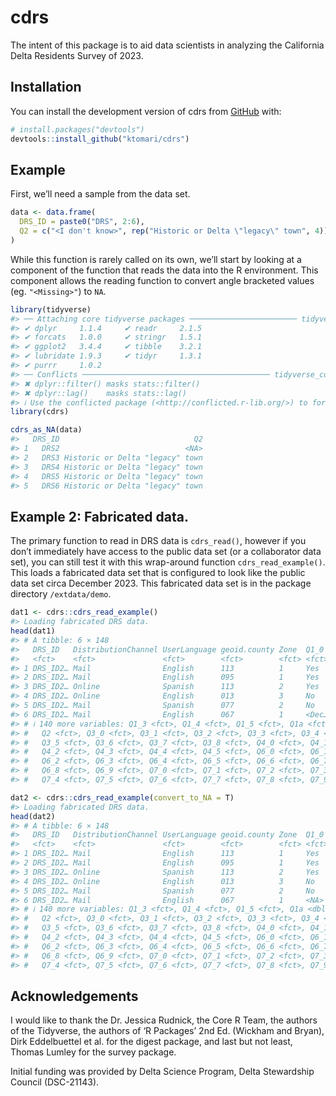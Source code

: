 
<!-- README.md is generated from README.Rmd. Please edit that file -->

# cdrs

<!-- badges: start -->
<!-- badges: end -->

The intent of this package is to aid data scientists in analyzing the
California Delta Residents Survey of 2023.

## Installation

You can install the development version of cdrs from
[GitHub](https://github.com/) with:

``` r
# install.packages("devtools")
devtools::install_github("ktomari/cdrs")
```

## Example

First, we’ll need a sample from the data set.

``` r
data <- data.frame(
  DRS_ID = paste0("DRS", 2:6),
  Q2 = c("<I don't know>", rep("Historic or Delta \"legacy\" town", 4))
)
```

While this function is rarely called on its own, we’ll start by looking
at a component of the function that reads the data into the R
environment. This component allows the reading function to convert angle
bracketed values (eg. `"<Missing>"`) to `NA`.

``` r
library(tidyverse)
#> ── Attaching core tidyverse packages ──────────────────────── tidyverse 2.0.0 ──
#> ✔ dplyr     1.1.4     ✔ readr     2.1.5
#> ✔ forcats   1.0.0     ✔ stringr   1.5.1
#> ✔ ggplot2   3.4.4     ✔ tibble    3.2.1
#> ✔ lubridate 1.9.3     ✔ tidyr     1.3.1
#> ✔ purrr     1.0.2     
#> ── Conflicts ────────────────────────────────────────── tidyverse_conflicts() ──
#> ✖ dplyr::filter() masks stats::filter()
#> ✖ dplyr::lag()    masks stats::lag()
#> ℹ Use the conflicted package (<http://conflicted.r-lib.org/>) to force all conflicts to become errors
library(cdrs)

cdrs_as_NA(data)
#>   DRS_ID                              Q2
#> 1   DRS2                            <NA>
#> 2   DRS3 Historic or Delta "legacy" town
#> 3   DRS4 Historic or Delta "legacy" town
#> 4   DRS5 Historic or Delta "legacy" town
#> 5   DRS6 Historic or Delta "legacy" town
```

## Example 2: Fabricated data.

The primary function to read in DRS data is `cdrs_read()`, however if
you don’t immediately have access to the public data set (or a
collaborator data set), you can still test it with this wrap-around
function `cdrs_read_example()`. This loads a fabricated data set that is
configured to look like the public data set circa December 2023. This
fabricated data set is in the package directory `/extdata/demo`.

``` r
dat1 <- cdrs::cdrs_read_example()
#> Loading fabricated DRS data.
head(dat1)
#> # A tibble: 6 × 148
#>   DRS_ID   DistributionChannel UserLanguage geoid.county Zone  Q1_0  Q1_1  Q1_2 
#>   <fct>    <fct>               <fct>        <fct>        <fct> <fct> <fct> <fct>
#> 1 DRS_ID2… Mail                English      113          1     Yes   No    Yes  
#> 2 DRS_ID2… Mail                English      095          1     Yes   No    Yes  
#> 3 DRS_ID2… Online              Spanish      113          2     Yes   <Dec… <Dec…
#> 4 DRS_ID2… Online              English      013          3     No    Yes   <Dec…
#> 5 DRS_ID2… Mail                Spanish      077          2     No    Yes   No   
#> 6 DRS_ID2… Mail                English      067          1     <Dec… No    No   
#> # ℹ 140 more variables: Q1_3 <fct>, Q1_4 <fct>, Q1_5 <fct>, Q1a <fct>,
#> #   Q2 <fct>, Q3_0 <fct>, Q3_1 <fct>, Q3_2 <fct>, Q3_3 <fct>, Q3_4 <fct>,
#> #   Q3_5 <fct>, Q3_6 <fct>, Q3_7 <fct>, Q3_8 <fct>, Q4_0 <fct>, Q4_1 <fct>,
#> #   Q4_2 <fct>, Q4_3 <fct>, Q4_4 <fct>, Q4_5 <fct>, Q6_0 <fct>, Q6_1 <fct>,
#> #   Q6_2 <fct>, Q6_3 <fct>, Q6_4 <fct>, Q6_5 <fct>, Q6_6 <fct>, Q6_7 <fct>,
#> #   Q6_8 <fct>, Q6_9 <fct>, Q7_0 <fct>, Q7_1 <fct>, Q7_2 <fct>, Q7_3 <fct>,
#> #   Q7_4 <fct>, Q7_5 <fct>, Q7_6 <fct>, Q7_7 <fct>, Q7_8 <fct>, Q7_9 <fct>, …
```

``` r
dat2 <- cdrs::cdrs_read_example(convert_to_NA = T)
#> Loading fabricated DRS data.
head(dat2)
#> # A tibble: 6 × 148
#>   DRS_ID   DistributionChannel UserLanguage geoid.county Zone  Q1_0  Q1_1  Q1_2 
#>   <fct>    <fct>               <fct>        <fct>        <fct> <fct> <fct> <fct>
#> 1 DRS_ID2… Mail                English      113          1     Yes   No    Yes  
#> 2 DRS_ID2… Mail                English      095          1     Yes   No    Yes  
#> 3 DRS_ID2… Online              Spanish      113          2     Yes   <NA>  <NA> 
#> 4 DRS_ID2… Online              English      013          3     No    Yes   <NA> 
#> 5 DRS_ID2… Mail                Spanish      077          2     No    Yes   No   
#> 6 DRS_ID2… Mail                English      067          1     <NA>  No    No   
#> # ℹ 140 more variables: Q1_3 <fct>, Q1_4 <fct>, Q1_5 <fct>, Q1a <dbl>,
#> #   Q2 <fct>, Q3_0 <fct>, Q3_1 <fct>, Q3_2 <fct>, Q3_3 <fct>, Q3_4 <fct>,
#> #   Q3_5 <fct>, Q3_6 <fct>, Q3_7 <fct>, Q3_8 <fct>, Q4_0 <fct>, Q4_1 <fct>,
#> #   Q4_2 <fct>, Q4_3 <fct>, Q4_4 <fct>, Q4_5 <fct>, Q6_0 <fct>, Q6_1 <fct>,
#> #   Q6_2 <fct>, Q6_3 <fct>, Q6_4 <fct>, Q6_5 <fct>, Q6_6 <fct>, Q6_7 <fct>,
#> #   Q6_8 <fct>, Q6_9 <fct>, Q7_0 <fct>, Q7_1 <fct>, Q7_2 <fct>, Q7_3 <fct>,
#> #   Q7_4 <fct>, Q7_5 <fct>, Q7_6 <fct>, Q7_7 <fct>, Q7_8 <fct>, Q7_9 <fct>, …
```

## Acknowledgements

I would like to thank the Dr. Jessica Rudnick, the Core R Team, the
authors of the Tidyverse, the authors of ‘R Packages’ 2nd Ed. (Wickham
and Bryan), Dirk Eddelbuettel et al. for the digest package, and last
but not least, Thomas Lumley for the survey package.

Initial funding was provided by Delta Science Program, Delta Stewardship
Council (DSC-21143).
